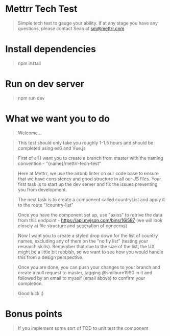 # Mettrr Tech Test

> Simple tech test to gauge your ability. If at any stage you have any questions, please contact Sean at sm@mettrr.com

# Install dependencies

> npm install

# Run on dev server

> npm run dev

# What we want you to do

> Welcome...

> This test should only take you roughly 1-1.5 hours and should be completed using es6 and Vue.js

> First of all I want you to create a branch from master with the naming convention - "{name}/mettrr-tech-test"

> Here at Mettrr, we use the airbnb linter on our code base to ensure that we have consistency and good structure in all our JS files. Your first task is to start up the dev server and fix the issues preventing you from development.

> The next task is to create a component called countryList and apply it to the route "/country-list"

> Once you have the component set up, use "axios" to retrive the data from this endpoint - https://api.myjson.com/bins/16i597 (we will look closely at file structure and seperation of concerns)

> Now I want you to create a styled drop down for the list of country names, excluding any of them on the "no fly list" (testing your research skills). Remember that due to the size of the list, the UX might be a little bit rubbish, so we want to see how you would handle this from a design perspective.

> Once you are done, you can push your changes to your branch and create a pull request to master, tagging @smilburn1990 in it and followed by an email to myself (email above) to confirm your completion.

> Good luck :)

# Bonus points

> If you implement some sort of TDD to unit test the component
